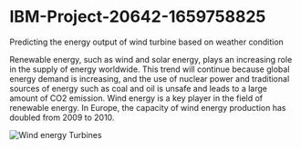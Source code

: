 # IBM-Project-20642-1659758825
Predicting the energy output of wind turbine based on weather condition


Renewable energy, such as wind and solar energy, plays an increasing role in the supply of energy worldwide. This trend will continue because global energy demand is increasing, and the use of nuclear power and traditional sources of energy such as coal and oil is unsafe and leads to a large amount of CO2 emission. Wind energy is a key player in the field of renewable energy. In Europe, the capacity of wind energy production has doubled from 2009 to 2010.

![Wind energy Turbines](https://www.google.com/url?sa=i&url=https%3A%2F%2Fwww.scientificamerican.com%2Farticle%2Fhow-does-wind-energy-work%2F&psig=AOvVaw2JNU7_o1uWJ3viyYgLZrHe&ust=1668878236408000&source=images&cd=vfe&ved=0CBAQjRxqFwoTCKDe4ImeuPsCFQAAAAAdAAAAABAD)
